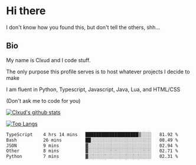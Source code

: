 

# Hi there
I don't know how you found this, but don't tell the others, shh...

## Bio
My name is Clxud and I code stuff.

The only purpose this profile serves is to host whatever projects I decide to make

I am fluent in Python, Typescript, Javascript, Java, Lua, and HTML/CSS



(Don't ask me to code for you)

[![Clxud's github stats](https://github-readme-stats.vercel.app/api?username=cloudwithax&count_private=true&theme=dark&show_icons=true)](https://github.com/anuraghazra/github-readme-stats) 

[![Top Langs](https://github-readme-stats.vercel.app/api/top-langs/?username=cloudwithax&theme=dark)](https://github.com/anuraghazra/github-readme-stats)

<!--START_SECTION:waka-->

```txt
TypeScript    4 hrs 14 mins   ████████████████████▒░░░░   81.92 %
Bash          26 mins         ██░░░░░░░░░░░░░░░░░░░░░░░   08.49 %
JSON          9 mins          ▓░░░░░░░░░░░░░░░░░░░░░░░░   02.94 %
Other         8 mins          ▓░░░░░░░░░░░░░░░░░░░░░░░░   02.71 %
Python        7 mins          ▓░░░░░░░░░░░░░░░░░░░░░░░░   02.31 %
```

<!--END_SECTION:waka-->







